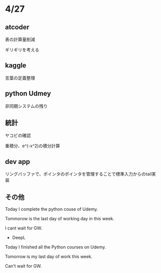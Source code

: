 # 4/27

## atcoder

表の計算量削減

ギリギリを考える

## kaggle

言葉の定義整理

## python Udmey

非同期システムの残り

## 統計
ヤコビの確認

重積分、e^(-x^2)の積分計算


## dev app

リングバッファで、ポインタのポインタを管理することで標準入力からのtail実装

## その他

Today I complete the python couse of Udemy.

Tommorow is the last day of working day in this week.

I cant wait for GW.
- DeepL

Today I finished all the Python courses on Udemy.

Tomorrow is my last day of work this week.

Can't wait for GW.



